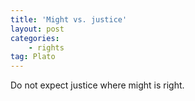 ```yaml
---
title: 'Might vs. justice'
layout: post
categories:
    - rights
tag: Plato
---
```


Do not expect justice where might is right.